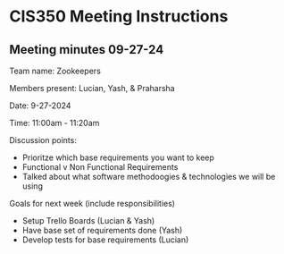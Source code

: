 # CIS350 Meeting Instructions


## Meeting minutes 09-27-24

Team name: Zookeepers

Members present: Lucian, Yash, & Praharsha

Date: 9-27-2024

Time: 11:00am - 11:20am

Discussion points: 

* Prioritze which base requirements you want to keep
* Functional v Non Functional Requirements
* Talked about what software methodoogies & technologies we will be using 

Goals for next week (include responsibilities)

* Setup Trello Boards (Lucian & Yash)
* Have base set of requirements done (Yash)
* Develop tests for base requirements (Lucian) 

